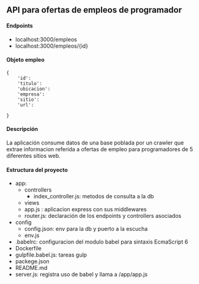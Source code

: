## API para ofertas de empleos de programador

#### Endpoints

* localhost:3000/empleos
* localhost:3000/empleos/{id}

#### Objeto empleo

    {
        'id': 
        'titulo':
        'ubicacion':
        'empresa':
        'sitio':
        'url':

    }

#### Descripción

La aplicación consume datos de una base poblada por un crawler que extrae informacion referida a ofertas de empleo para programadores de 5 diferentes sitios web.

#### Estructura del proyecto

* app:
    * controllers
        * index_controller.js: metodos de consulta a la db
    * views 
    * app.js : aplicacion express con sus middlewares
    * router.js: declaración de los endpoints y controllers asociados
* config
    * config.json: env para la db y puerto a la escucha 
    * env.js
* .babelrc: configuracion del modulo babel para sintaxis EcmaScript 6
* Dockerfile
* gulpfile.babel.js: tareas gulp
* packege.json
* README.md
* server.js: registra uso de babel y llama a /app/app.js


